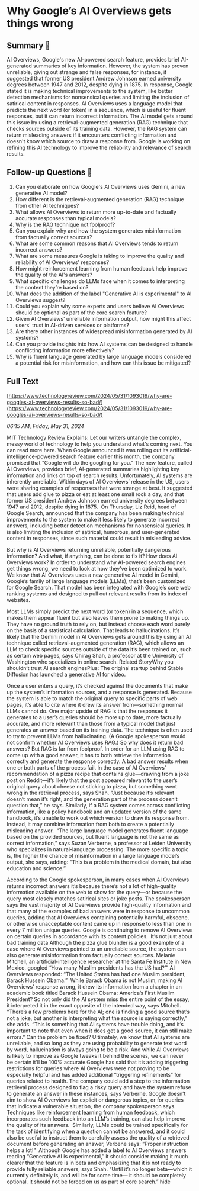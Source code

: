 # Why Google’s AI Overviews gets things wrong

## Summary 🤖

AI Overviews, Google's new AI-powered search feature, provides brief AI-generated summaries of key information. However, the system has proven unreliable, giving out strange and false responses, for instance, it suggested that former US president Andrew Johnson earned university degrees between 1947 and 2012, despite dying in 1875. In response, Google stated it is making technical improvements to the system, like better detection mechanisms for nonsensical queries and limiting the inclusion of satirical content in responses. AI Overviews uses a language model that predicts the next word (or token) in a sequence, which is useful for fluent responses, but it can return incorrect information. The AI model gets around this issue by using a retrieval-augmented generation (RAG) technique that checks sources outside of its training data. However, the RAG system can return misleading answers if it encounters conflicting information and doesn't know which source to draw a response from. Google is working on refining this AI technology to improve the reliability and relevance of search results.


## Follow-up Questions 🤖

1. Can you elaborate on how Google's AI Overviews uses Gemini, a new generative AI model?
2. How different is the retrieval-augmented generation (RAG) technique from other AI techniques?
3. What allows AI Overviews to return more up-to-date and factually accurate responses than typical models?
4. Why is the RAG technique not foolproof? 
5. Can you explain why and how the system generates misinformation from factually correct sources?
6. What are some common reasons that AI Overviews tends to return incorrect answers?
7. What are some measures Google is taking to improve the quality and reliability of AI Overviews' responses?
8. How might reinforcement learning from human feedback help improve the quality of the AI's answers?
9. What specific challenges do LLMs face when it comes to interpreting the content they’re based on?
10. What does the addition of the label "Generative AI is experimental" to AI Overviews suggest?
11. Could you explain why some experts and users believe AI Overviews should be optional as part of the core search feature? 
12. Given AI Overviews’ unreliable information output, how might this affect users' trust in AI-driven services or platforms? 
13. Are there other instances of widespread misinformation generated by AI systems? 
14. Can you provide insights into how AI systems can be designed to handle conflicting information more effectively?
15. Why is fluent language generated by large language models considered a potential risk for misinformation, and how can this issue be mitigated?

## Full Text

[https://www.technologyreview.com/2024/05/31/1093019/why-are-googles-ai-overviews-results-so-bad/](https://www.technologyreview.com/2024/05/31/1093019/why-are-googles-ai-overviews-results-so-bad/)

*06:15 AM, Friday, May 31, 2024*

MIT Technology Review Explains: Let our writers untangle the complex, messy world of technology to help you understand what's coming next. You can read more here. When Google announced it was rolling out its artificial-intelligence-powered search feature earlier this month, the company promised that “Google will do the googling for you.” The new feature, called AI Overviews, provides brief, AI-generated summaries highlighting key information and links on top of search results.  Unfortunately, AI systems are inherently unreliable. Within days of AI Overviews’ release in the US, users were sharing examples of responses that were strange at best. It suggested that users add glue to pizza or eat at least one small rock a day, and that former US president Andrew Johnson earned university degrees between 1947 and 2012, despite dying in 1875.  On Thursday, Liz Reid, head of Google Search, announced that the company has been making technical improvements to the system to make it less likely to generate incorrect answers, including better detection mechanisms for nonsensical queries. It is also limiting the inclusion of satirical, humorous, and user-generated content in responses, since such material could result in misleading advice.

But why is AI Overviews returning unreliable, potentially dangerous information? And what, if anything, can be done to fix it? How does AI Overviews work? In order to understand why AI-powered search engines get things wrong, we need to look at how they’ve been optimized to work. We know that AI Overviews uses a new generative AI model in Gemini, Google’s family of large language models (LLMs), that’s been customized for Google Search. That model has been integrated with Google’s core web ranking systems and designed to pull out relevant results from its index of websites.

Most LLMs simply predict the next word (or token) in a sequence, which makes them appear fluent but also leaves them prone to making things up. They have no ground truth to rely on, but instead choose each word purely on the basis of a statistical calculation. That leads to hallucinations. It’s likely that the Gemini model in AI Overviews gets around this by using an AI technique called retrieval-augmented generation (RAG), which allows an LLM to check specific sources outside of the data it’s been trained on, such as certain web pages, says Chirag Shah, a professor at the University of Washington who specializes in online search. Related StoryWhy you shouldn’t trust AI search enginesPlus: The original startup behind Stable Diffusion has launched a generative AI for video.

Once a user enters a query, it’s checked against the documents that make up the system’s information sources, and a response is generated. Because the system is able to match the original query to specific parts of web pages, it’s able to cite where it drew its answer from—something normal LLMs cannot do. One major upside of RAG is that the responses it generates to a user’s queries should be more up to date, more factually accurate, and more relevant than those from a typical model that just generates an answer based on its training data. The technique is often used to try to prevent LLMs from hallucinating. (A Google spokesperson would not confirm whether AI Overviews uses RAG.) So why does it return bad answers? But RAG is far from foolproof. In order for an LLM using RAG to come up with a good answer, it has to both retrieve the information correctly and generate the response correctly. A bad answer results when one or both parts of the process fail.  In the case of AI Overviews’ recommendation of a pizza recipe that contains glue—drawing from a joke post on Reddit—it’s likely that the post appeared relevant to the user’s original query about cheese not sticking to pizza, but something went wrong in the retrieval process, says Shah. “Just because it’s relevant doesn’t mean it’s right, and the generation part of the process doesn’t question that,” he says. Similarly, if a RAG system comes across conflicting information, like a policy handbook and an updated version of the same handbook, it’s unable to work out which version to draw its response from. Instead, it may combine information from both to create a potentially misleading answer.  “The large language model generates fluent language based on the provided sources, but fluent language is not the same as correct information,” says Suzan Verberne, a professor at Leiden University who specializes in natural-language processing. The more specific a topic is, the higher the chance of misinformation in a large language model’s output, she says, adding: “This is a problem in the medical domain, but also education and science.”

According to the Google spokesperson, in many cases when AI Overviews returns incorrect answers it’s because there’s not a lot of high-quality information available on the web to show for the query—or because the query most closely matches satirical sites or joke posts. The spokesperson says the vast majority of AI Overviews provide high-quality information and that many of the examples of bad answers were in response to uncommon queries, adding that AI Overviews containing potentially harmful, obscene, or otherwise unacceptable content came up in response to less than one in every 7 million unique queries. Google is continuing to remove AI Overviews on certain queries in accordance with its content policies.  It’s not just about bad training data Although the pizza glue blunder is a good example of a case where AI Overviews pointed to an unreliable source, the system can also generate misinformation from factually correct sources. Melanie Mitchell, an artificial-intelligence researcher at the Santa Fe Institute in New Mexico, googled “How many Muslim presidents has the US had?’” AI Overviews responded: “The United States has had one Muslim president, Barack Hussein Obama.”  While Barack Obama is not Muslim, making AI Overviews’ response wrong, it drew its information from a chapter in an academic book titled Barack Hussein Obama: America’s First Muslim President? So not only did the AI system miss the entire point of the essay, it interpreted it in the exact opposite of the intended way, says Mitchell. “There’s a few problems here for the AI; one is finding a good source that’s not a joke, but another is interpreting what the source is saying correctly,” she adds. “This is something that AI systems have trouble doing, and it’s important to note that even when it does get a good source, it can still make errors.” Can the problem be fixed? Ultimately, we know that AI systems are unreliable, and so long as they are using probability to generate text word by word, hallucination is always going to be a risk. And while AI Overviews is likely to improve as Google tweaks it behind the scenes, we can never be certain it’ll be 100% accurate.Google has said that it’s adding triggering restrictions for queries where AI Overviews were not proving to be especially helpful and has added additional “triggering refinements” for queries related to health. The company could add a step to the information retrieval process designed to flag a risky query and have the system refuse to generate an answer in these instances, says Verberne. Google doesn’t aim to show AI Overviews for explicit or dangerous topics, or for queries that indicate a vulnerable situation, the company spokesperson says. Techniques like reinforcement learning from human feedback, which incorporates such feedback into an LLM’s training, can also help improve the quality of its answers.  Similarly, LLMs could be trained specifically for the task of identifying when a question cannot be answered, and it could also be useful to instruct them to carefully assess the quality of a retrieved document before generating an answer, Verbene says: “Proper instruction helps a lot!”  Although Google has added a label to AI Overviews answers reading “Generative AI is experimental,” it should consider making it much clearer that the feature is in beta and emphasizing that it is not ready to provide fully reliable answers, says Shah. “Until it’s no longer beta—which it currently definitely is, and will be for some time— it should be completely optional. It should not be forced on us as part of core search.” hide

